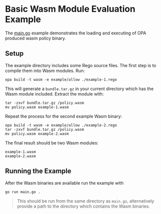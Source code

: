 Basic Wasm Module Evaluation Example
====================================

The [main.go](./main.go) example demonstrates the loading and executing of OPA
produced wasm policy binary.

## Setup

The example directory includes some Rego source files. The first step is to
compile them into Wasm modules. Run:

```shell
opa build -t wasm -e example/allow ./example-1.rego
```

This will generate a `bundle.tar.gz` in your current directory which has the Wasm module included. Extract the module with:

```shell
tar -zxvf bundle.tar.gz /policy.wasm
mv policy.wasm example-1.wasm
```

Repeat the process for the second example Wasm binary:
```shell
opa build -t wasm -e example/allow ./example-2.rego
tar -zxvf bundle.tar.gz /policy.wasm
mv policy.wasm example-2.wasm
```

The final result should be two Wasm modules:

```
example-1.wasm
example-2.wasm
```

## Running the Example

After the Wasm binaries are available run the example with
```shell
go run main.go .
```
> This should be run from the same directory as `main.go`, alternatively provide
  a path to the directory which contains the Wasm binaries.